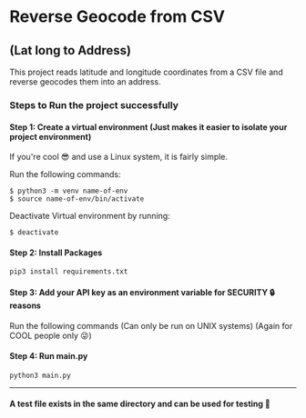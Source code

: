 # Reverse Geocode from CSV
## (Lat long to Address)

This project reads latitude and longitude coordinates from a CSV file and reverse geocodes them into an address.

### Steps to Run the project successfully
#### Step 1: Create a virtual environment (Just makes it easier to isolate your project environment)
If you're cool 😎 and use a Linux system, it is fairly simple.

Run the following commands:
```
$ python3 -m venv name-of-env
$ source name-of-env/bin/activate
```
Deactivate Virtual environment by running:
```
$ deactivate
```

#### Step 2: Install Packages
```
pip3 install requirements.txt
```

#### Step 3: Add your API key as an environment variable for SECURITY 🔒 reasons
Run the following commands (Can only be run on UNIX systems) (Again for COOL people only 😜)

#### Step 4: Run main.py
```
python3 main.py
```

---
#### A test file exists in the same directory and can be used for testing 🧪